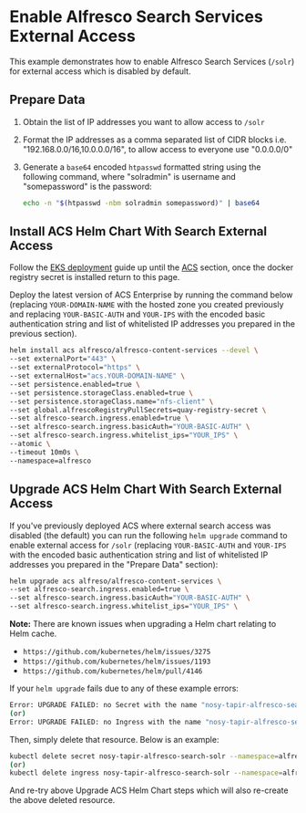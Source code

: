# Enable Alfresco Search Services External Access

This example demonstrates how to enable Alfresco Search Services (`/solr`) for external access which is disabled by default.

## Prepare Data

1. Obtain the list of IP addresses you want to allow access to `/solr`
2. Format the IP addresses as a comma separated list of CIDR blocks i.e. "192.168.0.0/16,10.0.0.0/16", to allow access to everyone use "0.0.0.0/0"
3. Generate a `base64` encoded `htpasswd` formatted string using the following command, where "solradmin" is username and "somepassword" is the password:

    ```bash
    echo -n "$(htpasswd -nbm solradmin somepassword)" | base64
    ```

## Install ACS Helm Chart With Search External Access

Follow the [EKS deployment](../eks-deployment.md) guide up until the [ACS](../eks-deployment.md#acs) section, once the docker registry secret is installed return to this page.

Deploy the latest version of ACS Enterprise by running the command below (replacing `YOUR-DOMAIN-NAME` with the hosted zone you created previously and replacing `YOUR-BASIC-AUTH` and `YOUR-IPS` with the encoded basic authentication string and list of whitelisted IP addresses you prepared in the previous section).

```bash
helm install acs alfresco/alfresco-content-services --devel \
--set externalPort="443" \
--set externalProtocol="https" \
--set externalHost="acs.YOUR-DOMAIN-NAME" \
--set persistence.enabled=true \
--set persistence.storageClass.enabled=true \
--set persistence.storageClass.name="nfs-client" \
--set global.alfrescoRegistryPullSecrets=quay-registry-secret \
--set alfresco-search.ingress.enabled=true \
--set alfresco-search.ingress.basicAuth="YOUR-BASIC-AUTH" \
--set alfresco-search.ingress.whitelist_ips="YOUR_IPS" \
--atomic \
--timeout 10m0s \
--namespace=alfresco
```

## Upgrade ACS Helm Chart With Search External Access

If you've previously deployed ACS where external search access was disabled (the default) you can run the following `helm upgrade` command to enable external access for `/solr` (replacing `YOUR-BASIC-AUTH` and `YOUR-IPS` with the encoded basic authentication string and list of whitelisted IP addresses you prepared in the "Prepare Data" section):

```bash
helm upgrade acs alfreso/alfresco-content-services \
--set alfresco-search.ingress.enabled=true \
--set alfresco-search.ingress.basicAuth="YOUR-BASIC-AUTH" \
--set alfresco-search.ingress.whitelist_ips="YOUR_IPS" \
```

**Note:** There are known issues when upgrading a Helm chart relating to Helm cache.

- `https://github.com/kubernetes/helm/issues/3275`
- `https://github.com/kubernetes/helm/issues/1193`
- `https://github.com/kubernetes/helm/pull/4146`

If your `helm upgrade` fails due to any of these example errors:

```bash
Error: UPGRADE FAILED: no Secret with the name "nosy-tapir-alfresco-search-solr" found
(or)
Error: UPGRADE FAILED: no Ingress with the name "nosy-tapir-alfresco-search-solr" found
```

Then, simply delete that resource.  Below is an example:

```bash
kubectl delete secret nosy-tapir-alfresco-search-solr --namespace=alfresco
(or)
kubectl delete ingress nosy-tapir-alfresco-search-solr --namespace=alfresco
```

And re-try above Upgrade ACS Helm Chart steps which will also re-create the above deleted resource.
